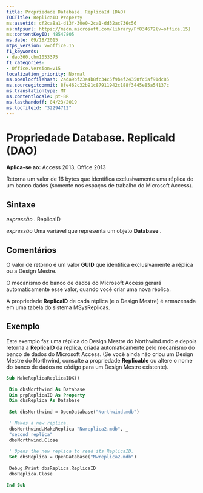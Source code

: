 ```yaml
---
title: Propriedade Database. ReplicaId (DAO)
TOCTitle: ReplicaID Property
ms:assetid: cf2ca8a1-d13f-30e0-2ca1-dd32ac736c56
ms:mtpsurl: https://msdn.microsoft.com/library/Ff834672(v=office.15)
ms:contentKeyID: 48547805
ms.date: 09/18/2015
mtps_version: v=office.15
f1_keywords:
- dao360.chm1053375
f1_categories:
- Office.Version=v15
localization_priority: Normal
ms.openlocfilehash: 2ada9bf23a4b8fc34c5f9b4f24350fc6af91dc85
ms.sourcegitcommit: 8fe462c32b91c87911942c188f3445e85a54137c
ms.translationtype: MT
ms.contentlocale: pt-BR
ms.lasthandoff: 04/23/2019
ms.locfileid: "32294712"
---
```

# <a name="databasereplicaid-property-dao"></a>Propriedade Database. ReplicaId (DAO)


**Aplica-se ao:** Access 2013, Office 2013


Retorna um valor de 16 bytes que identifica exclusivamente uma réplica de um banco dados (somente nos espaços de trabalho do Microsoft Access).

## <a name="syntax"></a>Sintaxe

*expressão* . ReplicaID

*expressão* Uma variável que representa um objeto **Database** .

## <a name="remarks"></a>Comentários

O valor de retorno é um valor **GUID** que identifica exclusivamente a réplica ou a Design Mestre.

O mecanismo do banco de dados do Microsoft Access gerará automaticamente esse valor, quando você criar uma nova réplica.

A propriedade **ReplicaID** de cada réplica (e o Design Mestre) é armazenada em uma tabela do sistema MSysReplicas.

## <a name="example"></a>Exemplo

Este exemplo faz uma réplica do Design Mestre do Northwind.mdb e depois retorna a **ReplicaID** da replica, criada automaticamente pelo mecanismo do banco de dados do Microsoft Access. (Se você ainda não criou um Design Mestre do Northwind, consulte a propriedade **Replicable** ou altere o nome do banco de dados no código para um Design Mestre existente).

```vb 
Sub MakeReplicaReplicaIDX() 
 
 Dim dbsNorthwind As Database 
 Dim prpReplicaID As Property 
 Dim dbsReplica As Database 
 
 Set dbsNorthwind = OpenDatabase("Northwind.mdb") 
 
 ' Makes a new replica. 
 dbsNorthwind.MakeReplica "Nwreplica2.mdb", _ 
 "second replica" 
 dbsNorthwind.Close 
 
 ' Opens the new replica to read its ReplicaID. 
 Set dbsReplica = OpenDatabase("Nwreplica2.mdb") 
 
 Debug.Print dbsReplica.ReplicaID 
 dbsReplica.Close 
 
End Sub 
 
```

